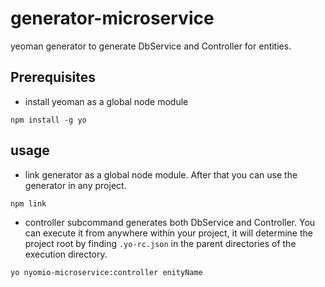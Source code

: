 # generator-microservice
yeoman generator to generate DbService and Controller for entities. 

## Prerequisites
* install yeoman as a global node module
```
npm install -g yo
```

## usage
* link generator as a global node module. After that you can use the generator in any project.
```
npm link
```

* controller subcommand generates both DbService and Controller. You can execute it from anywhere within
your project, it will determine the project root by finding `.yo-rc.json` in the parent directories of
the execution directory.

```
yo nyomio-microservice:controller enityName
```
